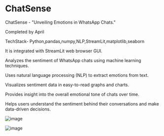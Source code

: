 # ChatSense

ChatSense - "Unveiling Emotions in WhatsApp Chats."

Completed by April

TechStack- Python,pandas,numpy,NLP,StreamLit,matplotlib,seaborn

It is integrated with StreamLit web browser GUI.

Analyzes the sentiment of WhatsApp chats using machine learning techniques.

Uses natural language processing (NLP) to extract emotions from text.

Visualizes sentiment data in easy-to-read graphs and charts.

Provides insight into the overall emotional tone of chats over time.

Helps users understand the sentiment behind their conversations and make data-driven decisions.


![image](https://user-images.githubusercontent.com/110716472/236638726-cb3b26cb-c089-4c69-892f-bb46e37d8794.png)

![image](https://user-images.githubusercontent.com/110716472/236638732-2a383f06-f114-46d2-8e3c-33079994d36c.png)
